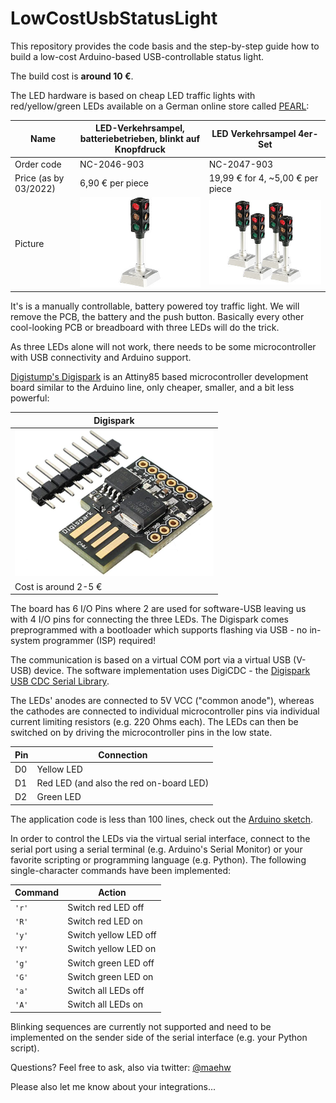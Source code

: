 # LowCostUsbStatusLight
This repository provides the code basis and the step-by-step guide how to build a low-cost Arduino-based USB-controllable status light.

The build cost is **around 10 €**.



The LED hardware is based on cheap LED traffic lights with red/yellow/green LEDs available on a German online store called [PEARL](https://www.pearl.de/):

| Name                  | LED-Verkehrsampel, <br />batteriebetrieben, blinkt auf Knopfdruck | LED Verkehrsampel 4er-Set                         |
| --------------------- | ------------------------------------------------------------ | ------------------------------------------------- |
| Order code            | NC-2046-903                                                  | NC-2047-903                                       |
| Price (as by 03/2022) | 6,90 € per piece                                             | 19,99 € for 4, ~5,00 € per piece                  |
| Picture               | ![pearl_NC-2046-903](./doc/pearl_NC-2046-903.jpg)            | ![pearl_NC-2047-903](./doc/pearl_NC-2047-903.jpg) |

It's is a manually controllable, battery powered toy traffic light. We will remove the PCB, the battery and the push button. Basically every other cool-looking PCB or breadboard with three LEDs will do the trick.

As three LEDs alone will not work, there needs to be some microcontroller with USB connectivity and Arduino support.



[Digistump's Digispark](http://digistump.com/products/1) is an Attiny85 based microcontroller development board similar to the  Arduino line, only cheaper, smaller, and a bit less powerful:

| Digispark                                                    |
| ------------------------------------------------------------ |
| <img src="./doc/digispark.jpg" alt="digispark" style="zoom:33%;" /> |
| Cost is around 2-5 €                                         |

The board has 6 I/O Pins where 2 are used for software-USB leaving us with 4 I/O pins for connecting the three LEDs. The Digispark comes preprogrammed with a bootloader which supports flashing via USB - no in-system programmer (ISP) required!

The communication is based on a virtual COM port via a virtual USB (V-USB) device. The software implementation uses DigiCDC - the [Digispark USB CDC Serial Library](https://digistump.com/wiki/digispark/tutorials/digicdc).



The LEDs' anodes are connected to 5V VCC ("common anode"), whereas the cathodes are connected to individual microcontroller pins via individual current limiting resistors (e.g. 220 Ohms each). The LEDs can then be switched on by driving the microcontroller pins in the low state.

| Pin  | Connection                              |
| ---- | --------------------------------------- |
| D0   | Yellow LED                              |
| D1   | Red LED (and also the red on-board LED) |
| D2   | Green LED                               |



The application code is less than 100 lines, check out the [Arduino sketch](./LowCostUsbStatusLight/LowCostUsbStatusLight.ino).

In order to control the LEDs via the virtual serial interface, connect to the serial port using a serial terminal (e.g. Arduino's Serial Monitor) or your favorite scripting or programming language (e.g. Python). The following single-character commands have been implemented:

| Command | Action                |
| ------- | --------------------- |
| `'r'`   | Switch red LED off    |
| `'R'`   | Switch red LED on     |
| `'y'`   | Switch yellow LED off |
| `'Y'`   | Switch yellow LED on  |
| `'g'`   | Switch green LED off  |
| `'G'`   | Switch green LED on   |
| `'a'`   | Switch all LEDs off   |
| `'A'`   | Switch all LEDs on    |

Blinking sequences are currently not supported and need to be implemented on the sender side of the serial interface (e.g. your Python script).



Questions? Feel free to ask, also via twitter: [@maehw](https://twitter.com/maehw)

Please also let me know about your integrations...

